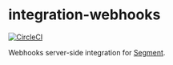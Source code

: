 # integration-webhooks

[![CircleCI](https://circleci.com/gh/segment-integrations/integration-webhooks.svg?style=shield&circle-token=d2b0a60e7661fabcc5845b8fe5a9029b49696521)](https://circleci.com/gh/segment-integrations/integration-webhooks)
  
Webhooks server-side integration for [Segment](https://segment.com).
